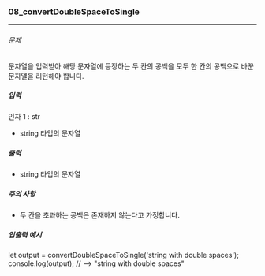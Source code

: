 ### 08_convertDoubleSpaceToSingle

***

###### 문제 

문자열을 입력받아 해당 문자열에 등장하는 두 칸의 공백을 모두 한 칸의 공백으로 바꾼 문자열을 리턴해야 합니다.

##### 입력

인자 1 : str
- string 타입의 문자열

##### 출력

- string 타입의 문자열

##### 주의 사항

- 두 칸을 초과하는 공백은 존재하지 않는다고 가정합니다.

##### 입출력 예시

let output = convertDoubleSpaceToSingle('string  with  double  spaces');
console.log(output); // --> "string with double spaces"